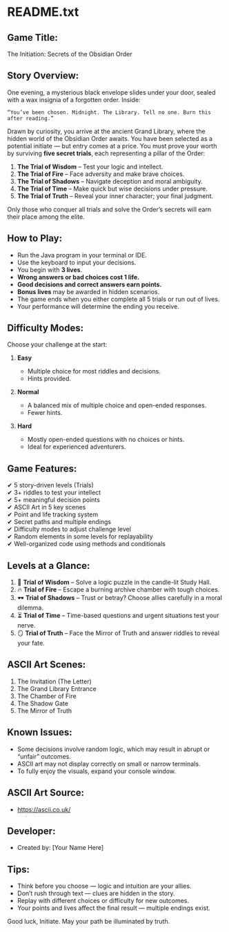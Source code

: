 README.txt
==========

Game Title:
-----------
The Initiation: Secrets of the Obsidian Order

Story Overview:
---------------
One evening, a mysterious black envelope slides under your door, sealed with a wax insignia of a forgotten order. Inside:

    “You’ve been chosen. Midnight. The Library. Tell no one. Burn this after reading.”

Drawn by curiosity, you arrive at the ancient Grand Library, where the hidden world of the Obsidian Order awaits. You have been selected as a potential initiate — but entry comes at a price. You must prove your worth by surviving **five secret trials**, each representing a pillar of the Order:

1. **The Trial of Wisdom** – Test your logic and intellect.
2. **The Trial of Fire** – Face adversity and make brave choices.
3. **The Trial of Shadows** – Navigate deception and moral ambiguity.
4. **The Trial of Time** – Make quick but wise decisions under pressure.
5. **The Trial of Truth** – Reveal your inner character; your final judgment.

Only those who conquer all trials and solve the Order’s secrets will earn their place among the elite.

How to Play:
------------
- Run the Java program in your terminal or IDE.
- Use the keyboard to input your decisions.
- You begin with **3 lives**.
- **Wrong answers or bad choices cost 1 life.**
- **Good decisions and correct answers earn points.**
- **Bonus lives** may be awarded in hidden scenarios.
- The game ends when you either complete all 5 trials or run out of lives.
- Your performance will determine the ending you receive.

Difficulty Modes:
-----------------
Choose your challenge at the start:

1. **Easy**  
   - Multiple choice for most riddles and decisions.  
   - Hints provided.

2. **Normal**  
   - A balanced mix of multiple choice and open-ended responses.  
   - Fewer hints.

3. **Hard**  
   - Mostly open-ended questions with no choices or hints.  
   - Ideal for experienced adventurers.

Game Features:
--------------
✔ 5 story-driven levels (Trials)  
✔ 3+ riddles to test your intellect  
✔ 5+ meaningful decision points  
✔ ASCII Art in 5 key scenes  
✔ Point and life tracking system  
✔ Secret paths and multiple endings  
✔ Difficulty modes to adjust challenge level  
✔ Random elements in some levels for replayability  
✔ Well-organized code using methods and conditionals

Levels at a Glance:
-------------------
1. 🧠 **Trial of Wisdom** – Solve a logic puzzle in the candle-lit Study Hall.  
2. 🔥 **Trial of Fire** – Escape a burning archive chamber with tough choices.  
3. 🕶 **Trial of Shadows** – Trust or betray? Choose allies carefully in a moral dilemma.  
4. ⏳ **Trial of Time** – Time-based questions and urgent situations test your nerve.  
5. 🪞 **Trial of Truth** – Face the Mirror of Truth and answer riddles to reveal your fate.

ASCII Art Scenes:
-----------------
1. The Invitation (The Letter)  
2. The Grand Library Entrance  
3. The Chamber of Fire  
4. The Shadow Gate  
5. The Mirror of Truth

Known Issues:
-------------
- Some decisions involve random logic, which may result in abrupt or “unfair” outcomes.
- ASCII art may not display correctly on small or narrow terminals.
- To fully enjoy the visuals, expand your console window.

ASCII Art Source:
-----------------
- https://ascii.co.uk/

Developer:
----------
- Created by: [Your Name Here]

Tips:
-----
- Think before you choose — logic and intuition are your allies.
- Don’t rush through text — clues are hidden in the story.
- Replay with different choices or difficulty for new outcomes.
- Your points and lives affect the final result — multiple endings exist.

Good luck, Initiate. May your path be illuminated by truth.
